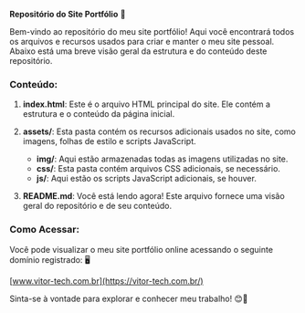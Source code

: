 **Repositório do Site Portfólio** 🌟

Bem-vindo ao repositório do meu site portfólio! Aqui você encontrará todos os arquivos e recursos usados para criar e manter o meu site pessoal. Abaixo está uma breve visão geral da estrutura e do conteúdo deste repositório.

### Conteúdo:

1. **index.html**: Este é o arquivo HTML principal do site. Ele contém a estrutura e o conteúdo da página inicial.

2. **assets/**: Esta pasta contém os recursos adicionais usados no site, como imagens, folhas de estilo e scripts JavaScript.

   - **img/**: Aqui estão armazenadas todas as imagens utilizadas no site.
   - **css/**: Esta pasta contém arquivos CSS adicionais, se necessário.
   - **js/**: Aqui estão os scripts JavaScript adicionais, se houver.

3. **README.md**: Você está lendo agora! Este arquivo fornece uma visão geral do repositório e de seu conteúdo.

### Como Acessar:

Você pode visualizar o meu site portfólio online acessando o seguinte domínio registrado: 🖥️

[www.vitor-tech.com.br](https://vitor-tech.com.br/)

Sinta-se à vontade para explorar e conhecer meu trabalho! 😊👀
